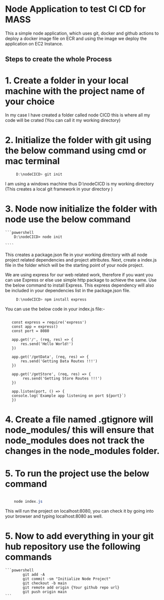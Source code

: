 # Node Application to test CI CD for MASS

This a simple node application, which uses git, docker and github actions to deploy a docker image file on ECR and using the image we deploy the application on
EC2 Instance.

## Steps to create the whole Process

# 1. Create a folder in your local machine with the project name of your choice

In my case I have created a folder called node CICD this is where all my code will be crated (You can call it my working directory)

# 2. Initialize the folder with git using the below command using cmd or mac terminal

```powershell
     D:\nodeCICD> git init
```

I am using a windows machine thus D:\nodeCICD is my working directory (This creates a local git framework in your directory )

# 3. Node now initialize the folder with node use the below command

    ```powershell
        D:\nodeCICD> node init

    ````

This creates a package.json fle in your working directory with all node project related dependencies and project attributes.
Next, create a index.js file in the folder which will be the starting point of your node project.

We are using express for our web related work, therefore if you want you can use Express or else use simple http package to achieve the same. Use the below command to install Express. This express dependency will also be included in your dependencies list in the package.json file.

```powershell
     D:\nodeCICD> npm install express
```

You can use the below code in your index.js file:-

```

   const express = require('express')
   const app = express()
   const port = 8080

   app.get('/', (req, res) => {
       res.send('Hello World!')
   })

   app.get('/getData', (req, res) => {
       res.send('Getting Data Routes !!!')
   })

   app.get('/getStore', (req, res) => {
        res.send('Getting Store Routes !!!')
   })

   app.listen(port, () => {
   console.log(`Example app listening on port ${port}`)
   })

```

# 4. Create a file named .gtignore will node_modules/ this will ensure that node_modules does not track the changes in the node_modules folder.

# 5. To run the project use the below command

```powershell

    node index.js

```

This will run the project on localhost:8080, you can check it by going into your browser and typing localhost:8080 as well.

# 5. Now to add everything in your git hub repository use the following commands

    ```powershell
            git add -A
            git commit -sm "Initialize Node Project"
            git checkout -b main
            git remote add origin {Your github repo url}
            git push origin main
    ```
